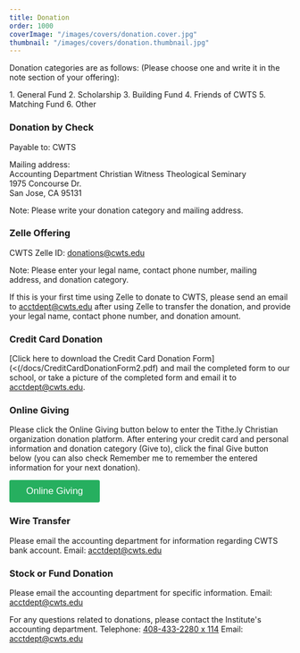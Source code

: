 ```yaml
---
title: Donation
order: 1000
coverImage: "/images/covers/donation.cover.jpg"
thumbnail: "/images/covers/donation.thumbnail.jpg"
---
```


<p class="text-maxpurple font-senibold">Donation categories are as follows: (Please choose one and write it in the note section of your offering):</p>

<p>1. General Fund 2. Scholarship 3. Building Fund 4. Friends of CWTS 5. Matching Fund 6. Other</p>

<div class="bg-white p-4 mt-6 mb-6 font-semibold">
<h3 class="mt-0 border-b border-maxpurple">Donation by Check</h3>

Payable to: CWTS

Mailing address:\
Accounting Department Christian Witness Theological Seminary\
1975 Concourse Dr.\
San Jose, CA 95131

Note: Please write your donation category and mailing address.

</div>
<div class="bg-white p-4 mt-6 mb-6 font-semibold">
<h3 class="mt-0 border-b border-maxpurple">Zelle Offering</h3>

CWTS Zelle ID: donations@cwts.edu

Note: Please enter your legal name, contact phone number, mailing address, and donation category.

If this is your first time using Zelle to donate to CWTS, please send an email to acctdept@cwts.edu after using Zelle to transfer the donation, and provide your legal name, contact phone number, and donation amount.

</div>
<div class="bg-white p-4 mt-6 mb-6 font-semibold">
<h3 class="mt-0 border-b border-maxpurple">Credit Card Donation</h3>

[Click here to download the Credit Card Donation Form](<(/docs/CreditCardDonationForm2.pdf) and mail the completed form to our school, or take a picture of the completed form and email it to acctdept@cwts.edu.

</div>
<div class="bg-white p-4 mt-6 mb-6 font-semibold">
<h3 class="mt-0 border-b border-maxpurple">Online Giving</h3>

Please click the Online Giving button below to enter the Tithe.ly Christian organization donation platform. After entering your credit card and personal information and donation category (Give to), click the final Give button below (you can also check Remember me to remember the entered information for your next donation).

<p><button class="tithely-give-btn" style="background-color: #26af5f; border: none; color: #fff; padding: 10px 30px; font-size: 17px; cursor: pointer; background-image: none; border-radius: 3px; text-shadow: none; font-weight: normal;" data-church-id="217731">Online Giving</button> <script src="https://tithe.ly/widget/v3/give.js?3"></script> <script>var tw = create_tithely_widget();</script></p>

</div>

<div class="bg-white p-4 mt-6 mb-6 font-semibold">
<h3 class="mt-0 border-b border-maxpurple">Wire Transfer</h3>

Please email the accounting department for information regarding CWTS bank account. Email: acctdept@cwts.edu

</div>

<div class="bg-white p-4 mt-6 mb-6 font-semibold">
<h3 class="mt-0 border-b border-maxpurple">Stock or Fund Donation</h3>

Please email the accounting department for specific information. Email: acctdept@cwts.edu

</div>

For any questions related to donations, please contact the Institute's accounting department. Telephone: [408-433-2280 x 114](tel:+1-408-433-2280,114) Email: acctdept@cwts.edu
